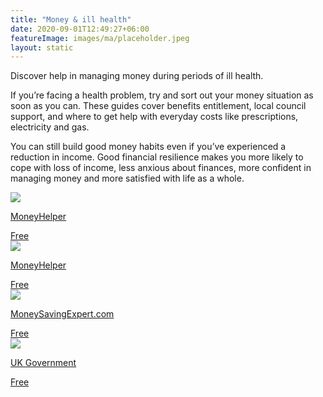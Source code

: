 ```yaml
---
title: "Money & ill health"
date: 2020-09-01T12:49:27+06:00
featureImage: images/ma/placeholder.jpeg
layout: static
---
```


Discover help in managing money during periods of ill health.

If you’re facing a health problem, try and sort out your money situation as soon as you can. These guides cover benefits entitlement, local council support, and where to get help with everyday costs like prescriptions, electricity and gas.

You can still build good money habits even if you’ve experienced a reduction in income. Good financial resilience makes you more likely to cope with loss of income, less anxious about finances, more confident in managing money and more satisfied with life as a whole.

<a class="ma-link" href="https://www.moneyhelper.org.uk/en/family-and-care/illness-and-disability/how-to-sort-out-your-money-if-you-become-ill-or-disabled"><div class="ma-card"><div class="ma-icon"><img src ="/images/icon-check.png"/></div><div class="ma-name"><p>MoneyHelper</p></div><div class="ma-paid-text"><span>Free</span></div></div></a><a class="ma-link" href="https://www.moneyhelper.org.uk/en/money-troubles/coronavirus/use-our-money-navigator-tool"><div class="ma-card"><div class="ma-icon"><img src ="/images/icon-check.png"/></div><div class="ma-name"><p>MoneyHelper</p></div><div class="ma-paid-text"><span>Free</span></div></div></a><a class="ma-link" href="https://www.moneysavingexpert.com/family/money-help/"><div class="ma-card"><div class="ma-icon"><img src ="/images/icon-check.png"/></div><div class="ma-name"><p>MoneySavingExpert.com</p></div><div class="ma-paid-text"><span>Free</span></div></div></a><a class="ma-link" href="https://helpforhouseholds.campaign.gov.uk/"><div class="ma-card"><div class="ma-icon"><img src ="/images/icon-check.png"/></div><div class="ma-name"><p>UK Government</p></div><div class="ma-paid-text"><span>Free</span></div></div></a>  

<br/><br/>






